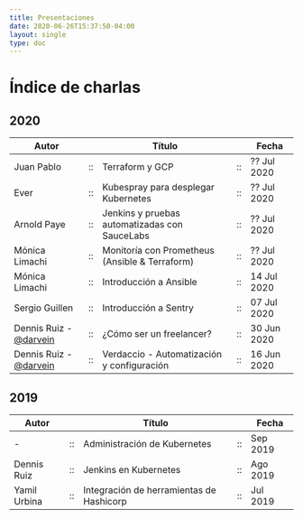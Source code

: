 ```yaml
---
title: Presentaciones
date: 2020-06-26T15:37:50-04:00
layout: single
type: doc
---
```


# Índice de charlas

## 2020

| Autor                                                 |    | Título                                         |    | Fecha       |
|-------------------------------------------------------|----|------------------------------------------------|----|-------------|
| Juan Pablo                                            | :: | Terraform y GCP                                | :: | ?? Jul 2020 |
| Ever                                                  | :: | Kubespray para desplegar Kubernetes            | :: | ?? Jul 2020 |
| Arnold Paye                                           | :: | Jenkins y pruebas automatizadas con SauceLabs  | :: | ?? Jul 2020 |
| Mónica Limachi                                        | :: | Monitoría con Prometheus (Ansible & Terraform) | :: | ?? Jul 2020 |
| Mónica Limachi                                        | :: | Introducción a Ansible                         | :: | 14 Jul 2020 |
| Sergio Guillen                                        | :: | Introducción a Sentry                          | :: | 07 Jul 2020 |
| Dennis Ruiz - [@darvein](https://twitter.com/darvein) | :: | ¿Cómo ser un freelancer?                       | :: | 30 Jun 2020 |
| Dennis Ruiz - [@darvein](https://twitter.com/darvein) | :: | Verdaccio - Automatización y configuración     | :: | 16 Jun 2020 |

## 2019

| Autor        |    | Título                                   |    | Fecha      |
|--------------|----|------------------------------------------|----|------------|
| -            | :: | Administración de Kubernetes             | :: | Sep 2019 |
| Dennis Ruiz | :: | Jenkins en Kubernetes                    | :: | Ago 2019 |
| Yamil Urbina | :: | Integración de herramientas de Hashicorp | :: | Jul 2019 |
